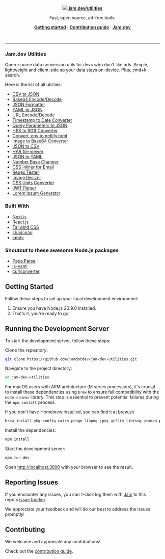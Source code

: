 <p align="center">
  <a href="https://jam.dev/utilities">
    <img src="https://storage.googleapis.com/jam-assets/github-repo.png">
    <a href="https://jam.dev/utilities"><strong>jam.dev/utilities</strong></a>
  </a>
</p>

<p align="center">
  Fast, open source, ad-free tools.
</p>

<p align="center">
  <a href="https://github.com/jamdotdev/jam-dev-utilities?tab=readme-ov-file#getting-started"><strong>Getting started</strong></a> ·
  <a href="https://github.com/jamdotdev/jam-dev-utilities/blob/main/CONTRIBUTING.md"><strong>Contribution guide</strong></a> ·
  <a href="https://jam.dev"><strong>Jam.dev</strong></a>
</p>
<br/>

---

### Jam.dev Utilities

Open-source data conversion utils for devs who don't like ads. Simple, lightweight and client-side so your data stays on-device. Plus, cmd+k search.

Here is the list of all utilities:

- [CSV to JSON](https://jam.dev/utilities/csv-to-json)
- [Base64 Encode/Decode](https://jam.dev/utilities/base-64-encoder)
- [JSON Formatter](https://jam.dev/utilities/json-formatter)
- [YAML to JSON](https://jam.dev/utilities/yaml-to-json)
- [URL Encode/Decode](https://jam.dev/utilities/url-encoder)
- [Timestamp to Date Converter](https://jam.dev/utilities/timestamp-to-date)
- [Query Parameters to JSON](https://jam.dev/utilities/query-params-to-json)
- [HEX to RGB Converter](https://jam.dev/utilities/hex-to-rgb)
- [Convert .env to netlify.toml](https://jam.dev/utilities/env-to-netlify-toml)
- [Image to Base64 Converter](https://jam.dev/utilities/image-to-base64)
- [JSON to CSV](https://jam.dev/utilities/json-to-csv)
- [HAR file viewer](https://jam.dev/utilities/har-file-viewer)
- [JSON to YAML](https://jam.dev/utilities/json-to-yaml)
- [Number Base Changer](https://jam.dev/utilities/number-base-changer)
- [CSS Inliner for Email](https://jam.dev/utilities/css-inliner-for-email)
- [Regex Tester](https://jam.dev/utilities/regex-tester)
- [Image Resizer](https://jam.dev/utilities/image-resizer)
- [CSS Units Converter](https://jam.dev/utilities/css-units-converter)
- [JWT Parser](https://jam.dev/utilities/jwt-parser)
- [Lorem Ipsum Generator](https://jam.dev/utilities/lorem-ipsum-generator)

### Built With

- [Next.js](https://nextjs.org)
- [React.js](https://reactjs.org)
- [Tailwind CSS](https://tailwindcss.com)
- [shadcn/ui](https://ui.shadcn.com/)
- [cmdk](https://cmdk.paco.me/)

### Shoutout to these awesome Node.js packages

- [Papa Parse](https://www.papaparse.com/)
- [js-yaml](https://github.com/nodeca/js-yaml)
- [curlconverter](https://github.com/curlconverter/curlconverter)

## Getting Started

Follow these steps to set up your local development environment:

1. Ensure you have Node.js 20.9.0 installed.
2. That's it, you're ready to go!

## Running the Development Server

To start the development server, follow these steps:

Clone the repository:

```bash
git clone https://github.com/jamdotdev/jam-dev-utilities.git
```

Navigate to the project directory:

```bash
cd jam-dev-utilities
```

For macOS users with ARM architecture (M series processors), it's crucial to install these dependencies using `brew` to ensure full compatibility with the `node-canvas` library. This step is essential to prevent potential failures during the `npm install` process.

If you don't have Homebrew installed, you can find it at [brew.sh](https://brew.sh/)

```bash
brew install pkg-config cairo pango libpng jpeg giflib librsvg pixman python-setuptools
```

Install the dependencies:

```bash
npm install
```

Start the development server:

```bash
npm run dev
```

Open [http://localhost:3000](http://localhost:3000) with your browser to see the result.

## Reporting Issues

If you encounter any issues, you can 1-click log them with [Jam](https://jam.dev) to this repo's [issue tracker](https://github.com/jamdotdev/jam-dev-utilities/issues).

We appreciate your feedback and will do our best to address the issues promptly!

## Contributing

We welcome and appreciate any contributions!

Check out the [contribution guide](https://github.com/jamdotdev/jam-dev-utilities/blob/main/CONTRIBUTING.md).
